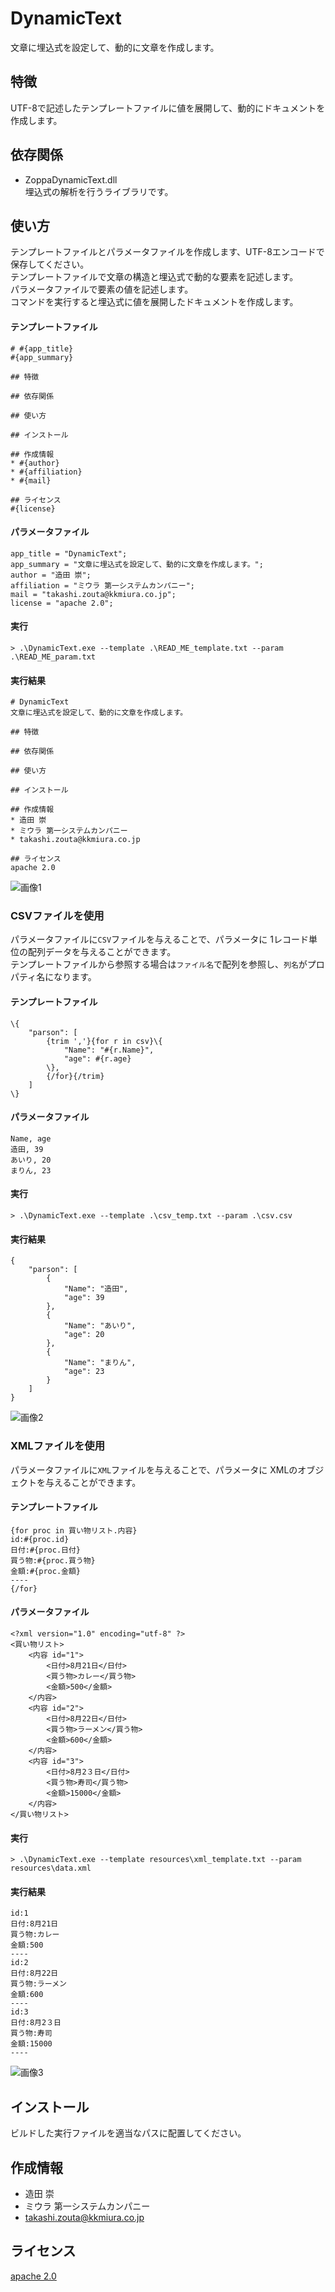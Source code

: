 # DynamicText
文章に埋込式を設定して、動的に文章を作成します。  
  
## 特徴
UTF-8で記述したテンプレートファイルに値を展開して、動的にドキュメントを作成します。  
  
## 依存関係
* ZoppaDynamicText.dll  
  埋込式の解析を行うライブラリです。  
  
## 使い方
テンプレートファイルとパラメータファイルを作成します、UTF-8エンコードで保存してください。  
テンプレートファイルで文章の構造と埋込式で動的な要素を記述します。  
パラメータファイルで要素の値を記述します。  
コマンドを実行すると埋込式に値を展開したドキュメントを作成します。  
  
#### テンプレートファイル 
```
# #{app_title}
#{app_summary}  
  
## 特徴
  
## 依存関係
  
## 使い方
  
## インストール
  
## 作成情報
* #{author}
* #{affiliation}
* #{mail}
  
## ライセンス
#{license}
```
#### パラメータファイル
```
app_title = "DynamicText";
app_summary = "文章に埋込式を設定して、動的に文章を作成します。";
author = "造田 崇";
affiliation = "ミウラ 第一システムカンパニー";
mail = "takashi.zouta@kkmiura.co.jp";
license = "apache 2.0";
```
#### 実行
```
> .\DynamicText.exe --template .\READ_ME_template.txt --param .\READ_ME_param.txt
```
#### 実行結果
```
# DynamicText
文章に埋込式を設定して、動的に文章を作成します。

## 特徴

## 依存関係

## 使い方

## インストール

## 作成情報
* 造田 崇
* ミウラ 第一システムカンパニー
* takashi.zouta@kkmiura.co.jp

## ライセンス
apache 2.0
```
![画像1](img/img.png)
  
### CSVファイルを使用
パラメータファイルに`CSV`ファイルを与えることで、パラメータに 1レコード単位の配列データを与えることができます。  
テンプレートファイルから参照する場合は`ファイル名`で配列を参照し、`列名`がプロパティ名になります。  
  
#### テンプレートファイル 
```
\{
	"parson": [
		{trim ','}{for r in csv}\{
			"Name": "#{r.Name}",
			"age": #{r.age}
		\},
		{/for}{/trim}
	]
\}
```
#### パラメータファイル
```
Name, age
造田, 39
あいり, 20
まりん, 23
```
#### 実行
```
> .\DynamicText.exe --template .\csv_temp.txt --param .\csv.csv
```
#### 実行結果
```
{
	"parson": [
		{
			"Name": "造田",
			"age": 39
		},
		{
			"Name": "あいり",
			"age": 20
		},
		{
			"Name": "まりん",
			"age": 23
		}
	]
}
```
![画像2](img/img2.png)

### XMLファイルを使用
パラメータファイルに`XML`ファイルを与えることで、パラメータに XMLのオブジェクトを与えることができます。  
  
#### テンプレートファイル 
```
{for proc in 買い物リスト.内容}
id:#{proc.id}
日付:#{proc.日付}
買う物:#{proc.買う物}
金額:#{proc.金額}
----
{/for}
```
#### パラメータファイル
```
<?xml version="1.0" encoding="utf-8" ?>
<買い物リスト>
	<内容 id="1">
		<日付>8月21日</日付>
		<買う物>カレー</買う物>
		<金額>500</金額>
	</内容>
	<内容 id="2">
		<日付>8月22日</日付>
		<買う物>ラーメン</買う物>
		<金額>600</金額>
	</内容>
	<内容 id="3">
		<日付>8月2３日</日付>
		<買う物>寿司</買う物>
		<金額>15000</金額>
	</内容>
</買い物リスト>
```
#### 実行
```
> .\DynamicText.exe --template resources\xml_template.txt --param resources\data.xml
```
#### 実行結果
```
id:1
日付:8月21日
買う物:カレー
金額:500
----
id:2
日付:8月22日
買う物:ラーメン
金額:600
----
id:3
日付:8月2３日
買う物:寿司
金額:15000
----
```
![画像3](img/img3.png)
  
## インストール
ビルドした実行ファイルを適当なパスに配置してください。  
  
## 作成情報
* 造田 崇
* ミウラ 第一システムカンパニー
* takashi.zouta@kkmiura.co.jp
  
## ライセンス
[apache 2.0](https://github.com/zoppa-software/ZoppaDynamicText?tab=Apache-2.0-1-ov-file)
